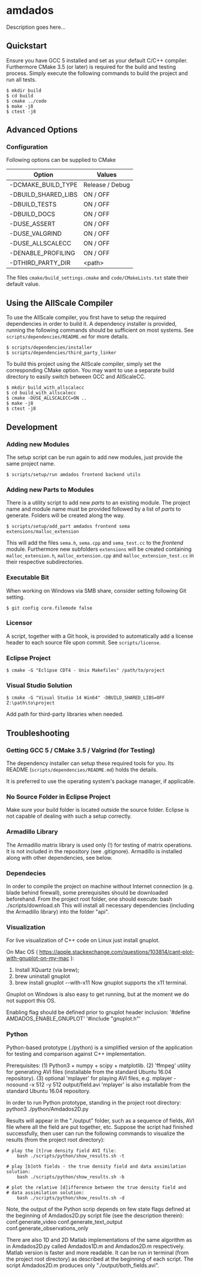 # amdados

Description goes here...

## Quickstart

Ensure you have GCC 5 installed and set as your default C/C++ compiler.
Furthermore CMake 3.5 (or later) is required for the build and testing process.
Simply execute the following commands to build the project and run all tests.

    $ mkdir build
    $ cd build
    $ cmake ../code
    $ make -j8
    $ ctest -j8

## Advanced Options

### Configuration

Following options can be supplied to CMake

| Option              | Values          |
| ------------------- | --------------- |
| -DCMAKE_BUILD_TYPE  | Release / Debug |
| -DBUILD_SHARED_LIBS | ON / OFF        |
| -DBUILD_TESTS       | ON / OFF        |
| -DBUILD_DOCS        | ON / OFF        |
| -DUSE_ASSERT        | ON / OFF        |
| -DUSE_VALGRIND      | ON / OFF        |
| -DUSE_ALLSCALECC    | ON / OFF        |
| -DENABLE_PROFILING  | ON / OFF        |
| -DTHIRD_PARTY_DIR   | \<path\>        |

The files `cmake/build_settings.cmake` and `code/CMakeLists.txt` state their
default value.

## Using the AllScale Compiler

To use the AllScale compiler, you first have to setup the required dependencies
in order to build it. A dependency installer is provided, running the following
commands should be sufficient on most systems. See
`scripts/dependencies/README.md` for more details.

    $ scripts/dependencies/installer
    $ scripts/dependencies/third_party_linker

To build this project using the AllScale compiler, simply set the corresponding
CMake option. You may want to use a separate build directory to easily switch
between GCC and AllScaleCC.

    $ mkdir build_with_allscalecc
    $ cd build_with_allscalecc
    $ cmake -DUSE_ALLSCALECC=ON ..
    $ make -j8
    $ ctest -j8

## Development

### Adding new Modules

The setup script can be run again to add new modules, just provide the same
project name.

    $ scripts/setup/run amdados frontend backend utils

### Adding new Parts to Modules

There is a utility script to add new *parts* to an existing module. The project
name and module name must be provided followed by a list of *parts* to
generate. Folders will be created along the way.

    $ scripts/setup/add_part amdados frontend sema extensions/malloc_extension

This will add the files `sema.h`, `sema.cpp` and `sema_test.cc` to the
*frontend* module. Furthermore new subfolders `extensions` will be created
containing `malloc_extension.h`, `malloc_extension.cpp` and
`malloc_extension_test.cc` in their respective subdirectories.

### Executable Bit

When working on Windows via SMB share, consider setting following Git setting.

    $ git config core.filemode false

### Licensor

A script, together with a Git hook, is provided to automatically add a license
header to each source file upon commit. See `scripts/license`.

### Eclipse Project

    $ cmake -G "Eclipse CDT4 - Unix Makefiles" /path/to/project

### Visual Studio Solution

    $ cmake -G "Visual Studio 14 Win64" -DBUILD_SHARED_LIBS=OFF Z:\path\to\project

Add path for third-party libraries when needed.

## Troubleshooting

### Getting GCC 5 / CMake 3.5 / Valgrind (for Testing)

The dependency installer can setup these required tools for you. Its README
(`scripts/dependencies/README.md`) holds the details.

It is preferred to use the operating system's package manager, if applicable.

### No Source Folder in Eclipse Project

Make sure your build folder is located outside the source folder. Eclipse is
not capable of dealing with such a setup correctly.

### Armadillo Library

The Armadillo matrix library is used only (!) for testing of matrix operations.
It is not included in the repository (see .gitignore).
Armadillo is installed along with other dependencies, see below.

### Dependecies

In order to compile the project on machine without Internet connection
(e.g. blade behind firewall), some prerequisites should be downloaded beforehand.
From the project root folder, one should execute:
    bash ./scripts/download.sh
This will install all necessary dependencies (including the Armadillo library)
into the folder "api".

### Visualization

For live visualization of C++ code on Linux just install gnuplot.

On Mac OS ( https://apple.stackexchange.com/questions/103814/cant-plot-with-gnuplot-on-my-mac ):
1) Install XQuartz (via brew);
2) brew uninstall gnuplot
3) brew install gnuplot --with-x11
Now gnuplot supports the x11 terminal.

Gnuplot on Windows is also easy to get running, but at the moment we do not support this OS.

Enabling flag should be defined prior to gnuplot header inclusion:
'#define AMDADOS_ENABLE_GNUPLOT'
'#include "gnuplot.h"'

### Python

Python-based prototype (./python) is a simplified version of the application
for testing and comparison against C++ implementation.

Prerequisites:
(1) Python3 + numpy + scipy + matplotlib.
(2) 'ffmpeg' utility for generating AVI files (installable from the standard
    Ubuntu 16.04 repository).
(3) optional 'mplayer' for playing AVI files, e.g.
        mplayer -nosound -x 512 -y 512 output/field.avi
    'mplayer' is also installable from the standard Ubuntu 16.04 repository.

In order to run Python prototype, standing in the project root directory:
        python3 ./python/Amdados2D.py

Results will appear in the "./output" folder, such as a sequence of fields,
AVI file where all the field are put together, etc.
Suppose the script had finished successfully, then user can run the following
commands to visualize the results (from the project root directory):

    # play the [t]rue density field AVI file:
        bash ./scripts/python/show_results.sh -t

    # play [b]oth fields - the true density field and data assimilation solution:
        bash ./scripts/python/show_results.sh -b

    # plot the relative [d]ifference between the true density field and
    # data assimilation solution:
        bash ./scripts/python/show_results.sh -d

Note, the output of the Python scrip depends on few state flags
defined at the beginning of Amdados2D.py script file (see the description therein):
    conf.generate_video
    conf.generate_text_output
    conf.generate_observations_only

There are also 1D and 2D Matlab implementations of the same algorithm as in
Amdados2D.py called Amdados1D.m and Amdados2D.m respectively. Matlab version
is faster and more readable. It can be run in terminal (from the project root
directory) as described at the beginning of each script. The script Amdados2D.m
produces only "./output/both_fields.avi".

